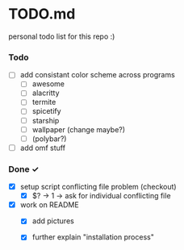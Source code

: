 # TODO.md

personal todo list for this repo :)

### Todo

- [ ] add consistant color scheme across programs
  - [ ] awesome
  - [ ] alacritty
  - [ ] termite
  - [ ] spicetify
  - [ ] starship
  - [ ] wallpaper (change maybe?)
  - [ ] (polybar?)
- [ ] add omf stuff

### Done ✓

- [x] setup script conflicting file problem (checkout)  
  - [x] $? -> 1 -> ask for individual conflicting file  
- [x] work on README  
  - [x] add pictures  
  - [x] further explain "installation process"  

